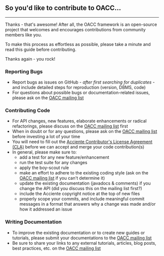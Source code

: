 ## So you'd like to contribute to OACC&hellip;

---

Thanks - that's awesome! After all, the OACC framework is an open-source project that welcomes and encourages contributions from community members like you.

To make this process as effortless as possible, please take a minute and read this guide before contributing.

Thanks again - you rock!

### Reporting Bugs
- Report bugs as issues on GitHub _- after first searching for duplicates -_ and include detailed steps for reproduction (version, DBMS, code)
- For questions about possible bugs or documentation-related issues, please ask on the [OACC mailing list](https://groups.google.com/forum/#!forum/oacc-users)

### Contributing Code
- For API changes, new features, elaborate enhancements or radical refactorings, please discuss on the [OACC mailing list](https://groups.google.com/forum/#!forum/oacc-users) first
- When in doubt or for any questions, please ask on the [OACC mailing list](https://groups.google.com/forum/#!forum/oacc-users) before investing a lot of your time
- You will need to fill out the [Acciente Contributor's License Agreement (CLA)](https://github.com/acciente/acciente-cla) before we can accept and merge your code contribution(s)
- In general, please make sure to:
    + add a test for any new feature/enhancement
    + run the test suite for any changes
    + apply the boy-scout rule
    + make an effort to adhere to the existing coding style (ask on the [OACC mailing list](https://groups.google.com/forum/#!forum/oacc-users) if you can't determine it)
    + update the existing documentation (javadocs &amp; comments) if you change the API (did you discuss this on the mailing list first?)
    + include the Acciente copyright notice at the top of new files
    + properly scope your commits, and include meaningful commit messages in a format that answers why a change was made and/or how it addressed an issue

### Writing Documentation
- To improve the existing documentation or to create new guides or tutorials, please submit your documentations to the [OACC mailing list](https://groups.google.com/forum/#!forum/oacc-users)
- Be sure to share your links to any external tutorials, articles, blog posts, best practices, etc. on the [OACC mailing list](https://groups.google.com/forum/#!forum/oacc-users)